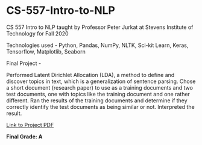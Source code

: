 # CS-557-Intro-to-NLP
CS 557 Intro to NLP taught by Professor Peter Jurkat at Stevens Institute of Technology for Fall 2020

Technologies used - Python, Pandas, NumPy, NLTK, Sci-kit Learn, Keras, Tensorflow, Matplotlib, Seaborn

Final Project - 

Performed Latent Dirichlet Allocation (LDA), a method to define and discover topics in text, which is a generalization of sentence parsing. Chose a short document (research paper) to use as a training documents and two test documents, one with topics like the training document and one rather different. Ran the results of the training documents and determine if they correctly identify the test documents as being similar or not. Interpreted the result.

[Link to Project PDF](https://github.com/parthxparab/CS-557-Intro-to-NLP/blob/main/FinalProject_CS557_Team3/LDA.ipynb%20-%20Colaboratory.pdf)

**Final Grade: A**

